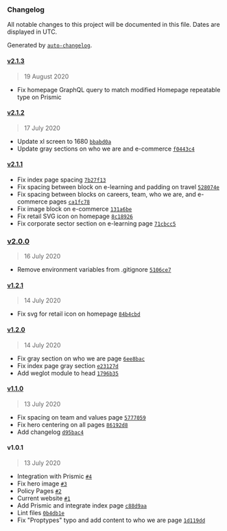 ### Changelog

All notable changes to this project will be documented in this file. Dates are displayed in UTC.

Generated by [`auto-changelog`](https://github.com/CookPete/auto-changelog).

#### [v2.1.3](https://gitlab.com/KNJO/meliorism-website/compare/v2.1.3...v2.1.3)

> 19 August 2020

- Fix homepage GraphQL query to match modified Homepage repeatable type on Prismic

#### [v2.1.2](https://gitlab.com/KNJO/meliorism-website/compare/v2.1.2...v2.1.2)

> 17 July 2020

- Update xl screen to 1680 [`bbabd0a`](https://gitlab.com/KNJO/meliorism-website/commit/bbabd0a4fb1a1f8048efd6fbe6fbf28819370820)
- Update gray sections on who we are and e-commerce [`f0443c4`](https://gitlab.com/KNJO/meliorism-website/commit/f0443c476afea048c220e7fbf525c4d46bbae668)

<!-- auto-changelog-above -->

#### [v2.1.1](https://gitlab.com/KNJO/meliorism-website/compare/v2.1.1...v2.1.1)

- Fix index page spacing [`7b27f13`](https://gitlab.com/KNJO/meliorism-website/commit/7b27f133f8f1d6634b7971b392380f1e75cb979e)
- Fix spacing between block on e-learning and padding on travel [`528074e`](https://gitlab.com/KNJO/meliorism-website/commit/528074e6549a7ada19554db8dbc29c238806c660)
- Fix spacing between blocks on careers, team, who we are, and e-commerce pages [`ca1fc78`](https://gitlab.com/KNJO/meliorism-website/commit/ca1fc78599dc515187a4113058f1cc6b5031d646)
- Fix image block on e-commerce [`131a6be`](https://gitlab.com/KNJO/meliorism-website/commit/131a6be9dbd705f257c14518d547131c78e03952)
- Fix retail SVG icon on homepage [`8c18926`](https://gitlab.com/KNJO/meliorism-website/commit/8c189260a4cd28eecda6237af1607120ab9b74b2)
- Fix corporate sector section on e-learning page [`71cbcc5`](https://gitlab.com/KNJO/meliorism-website/commit/71cbcc5f346d32839f2103e325fa1c93074ad46d)


### [v2.0.0](https://gitlab.com/KNJO/meliorism-website/compare/v1.2.1...v2.0.0)

> 16 July 2020

- Remove environment variables from .gitignore [`5106ce7`](https://gitlab.com/KNJO/meliorism-website/commit/5106ce7f3e4198596a0705911eb2c54f58ee975f)

#### [v1.2.1](https://gitlab.com/KNJO/meliorism-website/compare/v1.2.0...v1.2.1)

> 14 July 2020

- Fix svg for retail icon on homepage [`84b4cbd`](https://gitlab.com/KNJO/meliorism-website/commit/84b4cbd3effb7ebe51393f0bba48df9e028c8b2b)

#### [v1.2.0](https://gitlab.com/KNJO/meliorism-website/compare/v1.1.0...v1.2.0)

> 14 July 2020

- Fix gray section on who we are page [`6ee8bac`](https://gitlab.com/KNJO/meliorism-website/commit/6ee8bac32bc4d6a224cad0494319afb401a9e42b)
- Fix index page gray section [`e23127d`](https://gitlab.com/KNJO/meliorism-website/commit/e23127d4ed012ecff33059a0cad445d41d878460)
- Add weglot module to head [`1796b35`](https://gitlab.com/KNJO/meliorism-website/commit/1796b35441be7a2177ebdb7ab0e7d8e11120b0e4)

#### [v1.1.0](https://gitlab.com/KNJO/meliorism-website/compare/v1.0.1...v1.1.0)

> 13 July 2020

- Fix spacing on team and values page [`5777059`](https://gitlab.com/KNJO/meliorism-website/commit/577705992e18ad632ff2f6be9e0cfc94b5404642)
- Fix hero centering on all pages [`86192d8`](https://gitlab.com/KNJO/meliorism-website/commit/86192d8d8029ef2ccef0632079a107db0d289580)
- Add changelog [`d95bac4`](https://gitlab.com/KNJO/meliorism-website/commit/d95bac42dd5c41d51f99e59c477ec3a82248ca3e)

#### v1.0.1

> 13 July 2020

- Integration with Prismic [`#4`](https://gitlab.com/KNJO/meliorism-website/merge_requests/4)
- Fix hero image [`#3`](https://gitlab.com/KNJO/meliorism-website/merge_requests/3)
- Policy Pages [`#2`](https://gitlab.com/KNJO/meliorism-website/merge_requests/2)
- Current website [`#1`](https://gitlab.com/KNJO/meliorism-website/merge_requests/1)
- Add Prismic and integrate index page [`c88d9aa`](https://gitlab.com/KNJO/meliorism-website/commit/c88d9aad70405850d7bada36dfabc82739da6a70)
- Lint files [`0b4db1e`](https://gitlab.com/KNJO/meliorism-website/commit/0b4db1ecf7a28409f60dea24275e194a4451504e)
- Fix "Proptypes" typo and add content to who we are page [`1d119dd`](https://gitlab.com/KNJO/meliorism-website/commit/1d119ddde329086500e07039a895d9a681b89f83)
